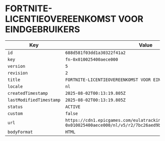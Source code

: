 # FORTNITE-LICENTIEOVEREENKOMST VOOR EINDGEBRUIKERS

| Key | Value |
| --- | ----- |
| `id` | `688d581f03dd1a30322f41a2` |
| `key` | `fn-0x010025400aece000` |
| `version` | `5` |
| `revision` | `2` |
| `title` | `FORTNITE-LICENTIEOVEREENKOMST VOOR EINDGEBRUIKERS` |
| `locale` | `nl` |
| `createdTimestamp` | `2025-08-02T00:13:19.805Z` |
| `lastModifiedTimestamp` | `2025-08-02T00:13:19.805Z` |
| `status` | `ACTIVE` |
| `custom` | `false` |
| `url` | `https://cdn1.epicgames.com/eulatracking-download/fn-0x010025400aece000/nl/v5/r2/7bc26aed9b8875308646aab510b79d9a.pdf` |
| `bodyFormat` | `HTML` |

